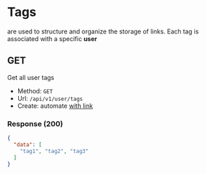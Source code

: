 # Tags
are used to structure and organize the storage of links. 
Each tag is associated with a specific **user**


## GET
Get all user tags
- Method: `GET`
- Url: `/api/v1/user/tags`
- Create: automate [with link](../user/links.md#create)


### Response (200)

```json
{
  "data": [
    "tag1", "tag2", "tag3"
  ]
}
```
